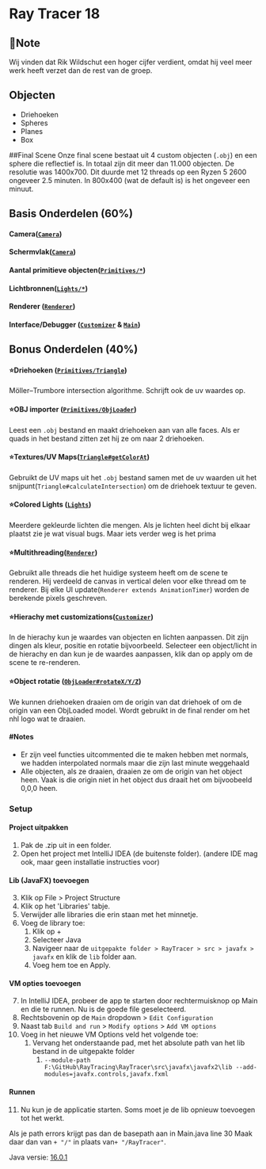# Ray Tracer 18
## 📒Note
Wij vinden dat Rik Wildschut een hoger cijfer verdient, omdat hij veel meer werk heeft verzet dan de rest van de groep.

## Objecten
- Driehoeken 
- Spheres 
- Planes 
- Box 

##Final Scene
Onze final scene bestaat uit 4 custom objecten (`.obj`) en een sphere die reflectief is.
In totaal zijn dit meer dan 11.000 objecten.
De resolutie was 1400x700.
Dit duurde met 12 threads op een Ryzen 5 2600 ongeveer 2.5 minuten.
In 800x400 (wat de default is) is het ongeveer een minuut.


## Basis Onderdelen (60%)
#### Camera([`Camera`](./RayTracer/src/RayTracer18/Camera.java))
#### Schermvlak([`Camera`](./RayTracer/src/RayTracer18/Camera.java))
#### Aantal primitieve objecten([`Primitives/*`](./RayTracer/src/RayTracer18/Primitives))
#### Lichtbronnen([`Lights/*`](./RayTracer/src/RayTracer18/Lights))
#### Renderer ([`Renderer`](./RayTracer/src/RayTracer18/Renderer.java))
#### Interface/Debugger ([`Customizer`](./RayTracer/src/RayTracer18/Customizer.java) & [`Main`](./RayTracer/src/RayTracer18/Main.java))




## Bonus Onderdelen (40%)
#### ⭐Driehoeken ([`Primitives/Triangle`](./RayTracer/src/RayTracer18/Primitives/Triangle.java))
Möller–Trumbore intersection algorithme. Schrijft ook de uv waardes op.
#### ⭐OBJ importer ([`Primitives/ObjLoader`](./RayTracer/src/RayTracer18/Primitives/ObjLoader.java))
Leest een `.obj` bestand en maakt driehoeken aan van alle faces.
Als er quads in het bestand zitten zet hij ze om naar 2 driehoeken.
#### ⭐Textures/UV Maps([`Triangle#getColorAt`](./RayTracer/src/RayTracer18/Primitives/Triangle.java))
Gebruikt de UV maps uit het `.obj` bestand samen met de uv waarden uit het snijpunt(`Triangle#calculateIntersection`) om de driehoek textuur te geven.

#### ⭐Colored Lights ([`Lights`](./RayTracer/src/RayTracer18/Lights))
Meerdere gekleurde lichten die mengen. Als je lichten heel dicht bij elkaar plaatst zie je wat visual bugs.
Maar iets verder weg is het prima


#### ⭐Multithreading([`Renderer`](./RayTracer/src/RayTracer18/Renderer.java))
Gebruikt alle threads die het huidige systeem heeft om de scene te renderen.
Hij verdeeld de canvas in vertical delen voor elke thread om te renderer.
Bij elke UI update(`Renderer extends AnimationTimer`) worden de berekende pixels geschreven.

#### ⭐Hierachy met customizations([`Customizer`](./RayTracer/src/RayTracer18/Customizer.java))
In de hierachy kun je waardes van objecten en lichten aanpassen.
Dit zijn dingen als kleur, positie en rotatie bijvoorbeeld.
Selecteer een object/licht in de hierachy en dan kun je de waardes aanpassen, klik dan op apply om de scene te re-renderen.
#### ⭐Object rotatie ([`ObjLoader#rotateX/Y/Z`](./RayTracer/src/RayTracer18/Primitives/ObjLoader.java))
We kunnen driehoeken draaien om de origin van dat driehoek of om de origin van een ObjLoaded model.
Wordt gebruikt in de final render om het nhl logo wat te draaien.

#### #Notes
- Er zijn veel functies uitcommented die te maken hebben met normals, we hadden interpolated normals maar die zijn last minute weggehaald
- Alle objecten, als ze draaien, draaien ze om de origin van het object heen. Vaak is die origin niet in het object dus draait het om bijvoobeeld 0,0,0 heen.

### Setup
#### Project uitpakken
1. Pak de .zip uit in een folder.
2. Open het project met IntelliJ IDEA (de buitenste folder). (andere IDE mag ook, maar geen installatie instructies voor)

#### Lib (JavaFX) toevoegen
3. Klik op File > Project Structure
4. Klik op het 'Libraries' tabje.
5. Verwijder alle libraries die erin staan met het minnetje.
6. Voeg de library toe:
   1. Klik op +
   2. Selecteer Java
   3. Navigeer naar de `uitgepakte folder > RayTracer > src > javafx > javafx` en klik de `lib` folder aan.
   4. Voeg hem toe en Apply.
   
#### VM opties toevoegen
7. In IntelliJ IDEA, probeer de app te starten door rechtermuisknop op Main en die te runnen. Nu is de goede file geselecteerd.
8. Rechtsbovenin op de `Main` dropdown > `Edit Configuration`
9. Naast tab `Build and run` > `Modify options` > `Add VM options`
10. Voeg in het nieuwe VM Options veld het volgende toe:
    1. Vervang het onderstaande pad, met het absolute path van het lib bestand in de uitgepakte folder
       1. `--module-path F:\GitHub\RayTracing\RayTracer\src\javafx\javafx2\lib --add-modules=javafx.controls,javafx.fxml`

#### Runnen
11. Nu kun je de applicatie starten. Soms moet je de lib opnieuw toevoegen tot het werkt.

Als je path errors krijgt pas dan de basepath aan in Main.java line 30
Maak daar dan van `+ "/"` in plaats van`+ "/RayTracer"`.

Java versie: [16.0.1](https://www.oracle.com/java/technologies/javase/jdk16-archive-downloads.html)

